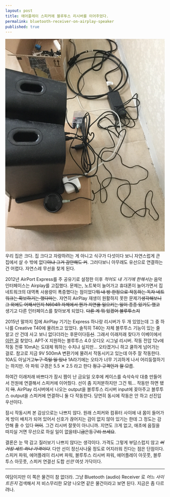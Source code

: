 ```yaml
---
layout: post
title: 에어플레이 스피커에 블루투스 리시버를 이어주었다.
permalink: bluetooth-receiver-on-airplay-speaker
published: true
---
```

![](/images/2016-03-04/airplay_bluetooth_speaker.JPG)
우리 집은 크다. 집 크다고 자랑하려는 게 아니고 식구가 다섯이다 보니 자연스럽게 큰 집에서 살 수 밖에 없다<s>아냐 그거 감안해도 커</s>. 그러다보니 아무래도 유선으로 연결하는 건 어렵다. 자연스레 무선을 찾게 된다.
  
2012년 AirPort Express를 주 공유기로 설정한 이후 *적어도 내 기기에 한해서는* 음악 인터페이스는 Airplay를 고집했다. 문제는, 노트북이 늘어가고 휴대폰이 늘어가면서 집 네트워크의 대역폭 사용량이 폭증했다는 점이었다<s>뭐 내 방 한정으로 작동하는 독자 네트워크는 확보하기는 했다마는</s>. 자연히 AirPlay 재생이 원활하지 못한 문제가<s>생각해보니 그 외에도 어째서인지 N604R 자체에서 뭔가 지연을 일으키는 일이 종종 있기도 했고</s> 생기고 다른 인터페이스를 찾아보게 되었다. <s>다른 게 뭐 있겠어 블루투스지</s>
  
2015년 말까지 집에 AirPlay 기기는 Express 하나랑 리시버가 두 개 있었는데 그 중 하나를 Creative T40에 물려쓰고 있었다. 솔직히 T40는 자체 블루투스 기능이 있는 줄 알고 산 건데 사고 보니 없다더라는 후문이다<s>등신</s>. 그래서 이래저래 찾다가 이베이에서 [이런 걸](http://www.ebay.com/itm/331661306688?_trksid=p2057872.m2749.l2649&ssPageName=STRK%3AMEBIDX%3AIT) 찾았다. APT-X 지원하는 블루투스 4.0 오디오 시그널 리시버. 작동 전압 12v에 작동 전류 10mA는 도대체 뭐하는 수치냐 싶지만... 오타겠거니 하고 쿨하게 넘어가는 걸로.  참고로 지금 9V 500mA 변환기에 물려서 작동시키고 있는데 아주 잘 작동한다. 10A도 아닐거고<s>누구 죽일 일 있나</s> 1A라기에는 오타가 너무 기괴하게 나서 어리둥절하기는 하지만. 아 파워 구경은 5.5 ✕ 2.5 라고 한다 <s>정규 규격인가</s> <s>잘 모름</s>.

하여간 이래저래 바쁘다가 잠시 짬이 난 금요일 오후에 케이스를 슥삭슥삭 대충 만들어서 전원에 연결해서 스피커에 이어줬다. 선이 좀 지저분하지만 그건 뭐... 작동만 하면 됐지 <s>야</s>. AirPlay 리시버에서 나오는 output을 블루투스 리시버 input에 꽂아주고 블루투스 output을 스피커에 연결하니 둘 다 작동한다. 당연히 동시에 작동은 안 하고 선진입 우선이다.

잠시 작동시켜 본 감상으로는 나쁘지 않다. 원래 스피커와 컴퓨터 사이에 내 몸이 들어가게 방이 배치가 되어 있어서 신호가 끊어지는 감이 없지 않아 있기는 한데 그 정도는 감안해 줄 수 있다 <s>어이</s>. 그건 리시버 잘못이 아니니까. 지연도 크게 없고, 애초에 음질을 따지실 거면 무선으로 하실 일이 없을테니~~금은동구리 쓰세요~~.

결론은 눈 딱 감고 질러보기 나쁘지 않다는 생각이다. 가격도 그렇게 부담스럽지 않고 <s>*버거킹 세트 하나 가격이다*</s>. 다만 선이 정신사나울 정도로 어지러워 진다는 점은 단점이다. 스피커 파워, 에어플레이 리시버 파워, 블루투스 리시버 파워, 에어플레이 아웃풋, 블루투스 아웃풋, 스피커 연결선 도합 선*만* 여섯 가닥이다.

- - -

여담이지만 이 쪽은 물건이 참 없더라. 그냥 Bluetooth (audio) Receiver 로 *어느 사이트든지* 검색해서 저 비스무리한 모양 나오면 같은 물건이라고 보면 된다. 지금은 좀 다르려나.